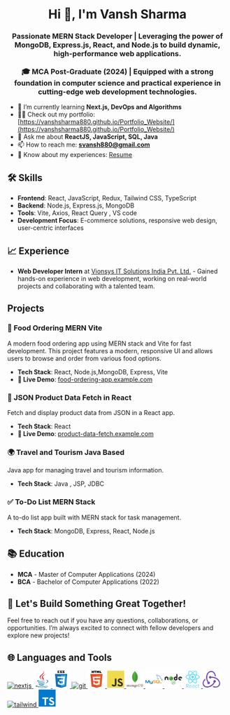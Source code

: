 <h1 align="center">Hi 👋, I'm Vansh Sharma</h1>
<h3 align="center">
  Passionate <strong>MERN Stack Developer</strong> | Leveraging the power of 
  <strong>MongoDB</strong>, <strong>Express.js</strong>, <strong>React</strong>, and <strong>Node.js</strong> 
  to build dynamic, high-performance web applications. 
  <br><br>
  🎓 <strong>MCA Post-Graduate (2024)</strong> | Equipped with a strong foundation in computer science and 
  practical experience in cutting-edge web development technologies.
</h3>

- 🌱 I’m currently learning **Next.js, DevOps and Algorithms**
- 👨‍💻 Check out my portfolio: [https://vanshsharma880.github.io/Portfolio_Website/](https://vanshsharma880.github.io/Portfolio_Website/)
- 💬 Ask me about **ReactJS, JavaScript, SQL, Java**
- 📫 How to reach me: **svansh880@gmail.com**
- 📄 Know about my experiences: [Resume](https://drive.google.com/file/d/1fuyZS7OOWj63Z7DBEryrB-b3BioaFqq4/view?usp=sharing)

## 🛠️ **Skills**

- **Frontend**: React, JavaScript, Redux, Tailwind CSS, TypeScript
- **Backend**: Node.js, Express.js, MongoDB
- **Tools**: Vite, Axios, React Query , VS code
- **Development Focus**: E-commerce solutions, responsive web design, user-centric interfaces

## 📈 **Experience**

- **Web Developer Intern** at [Vionsys IT Solutions India Pvt. Ltd.](#) - Gained hands-on experience in web development, working on real-world projects and collaborating with a talented team.

  
## Projects

### 🍔 Food Ordering MERN Vite
A modern food ordering app using MERN stack and Vite for fast development. This project features a modern, responsive UI and allows users to browse and order from various food options.
- **Tech Stack**: React, Node.js,MongoDB, Express, Vite
- **🌟 Live Demo**: [food-ordering-app.example.com](http://food-ordering-app.example.com)

### 🛒 JSON Product Data Fetch in React
Fetch and display product data from JSON in a React app.
- **Tech Stack**: React
- **🌟 Live Demo**: [product-data-fetch.example.com](http://product-data-fetch.example.com)

### 🌍 Travel and Tourism Java Based
Java app for managing travel and tourism information.
- **Tech Stack**: Java , JSP, JDBC


### ✅ To-Do List MERN Stack
A to-do list app built with MERN stack for task management.
- **Tech Stack**: MongoDB, Express, React, Node.js

## 📚 **Education**

- **MCA** - Master of Computer Applications (2024)
- **BCA** - Bachelor of Computer Applications (2022)

## 💬 **Let's Build Something Great Together!**

Feel free to reach out if you have any questions, collaborations, or opportunities. I’m always excited to connect with fellow developers and explore new projects!

## 🌐 **Languages and Tools**

<p align="left">
  <a href="https://nextjs.org/" target="_blank" rel="noreferrer"> <img src="https://i.pinimg.com/736x/32/9a/d8/329ad85f4ab2047cae13d582274f9270.jpg" alt="nextjs" width="40" height="30"/> </a>
  <a href="https://www.java.com" target="_blank" rel="noreferrer"> <img src="https://raw.githubusercontent.com/devicons/devicon/master/icons/java/java-original.svg" alt="java" width="40" height="40"/> </a>
  <a href="https://www.w3schools.com/css/" target="_blank" rel="noreferrer"> <img src="https://raw.githubusercontent.com/devicons/devicon/master/icons/css3/css3-original-wordmark.svg" alt="css3" width="40" height="40"/> </a>
  <a href="https://git-scm.com/" target="_blank" rel="noreferrer"> <img src="https://www.vectorlogo.zone/logos/git-scm/git-scm-icon.svg" alt="git" width="40" height="40"/> </a>
  <a href="https://www.w3.org/html/" target="_blank" rel="noreferrer"> <img src="https://raw.githubusercontent.com/devicons/devicon/master/icons/html5/html5-original-wordmark.svg" alt="html5" width="40" height="40"/> </a>
  <a href="https://developer.mozilla.org/en-US/docs/Web/JavaScript" target="_blank" rel="noreferrer"> <img src="https://raw.githubusercontent.com/devicons/devicon/master/icons/javascript/javascript-original.svg" alt="javascript" width="40" height="40"/> </a>
  <a href="https://www.mongodb.com/" target="_blank" rel="noreferrer"> <img src="https://raw.githubusercontent.com/devicons/devicon/master/icons/mongodb/mongodb-original-wordmark.svg" alt="mongodb" width="40" height="40"/> </a>
  <a href="https://www.mysql.com/" target="_blank" rel="noreferrer"> <img src="https://raw.githubusercontent.com/devicons/devicon/master/icons/mysql/mysql-original-wordmark.svg" alt="mysql" width="40" height="40"/> </a>
  <a href="https://nodejs.org" target="_blank" rel="noreferrer"> <img src="https://raw.githubusercontent.com/devicons/devicon/master/icons/nodejs/nodejs-original-wordmark.svg" alt="nodejs" width="40" height="40"/> </a>
  <a href="https://reactjs.org/" target="_blank" rel="noreferrer"> <img src="https://raw.githubusercontent.com/devicons/devicon/master/icons/react/react-original-wordmark.svg" alt="react" width="40" height="40"/> </a>
  <a href="https://redux.js.org" target="_blank" rel="noreferrer"> <img src="https://raw.githubusercontent.com/devicons/devicon/master/icons/redux/redux-original.svg" alt="redux" width="40" height="40"/> </a>
  <a href="https://tailwindcss.com/" target="_blank" rel="noreferrer"> <img src="https://www.vectorlogo.zone/logos/tailwindcss/tailwindcss-icon.svg" alt="tailwind" width="40" height="40"/> </a>
  <a href="https://www.typescriptlang.org/" target="_blank" rel="noreferrer"> <img src="https://raw.githubusercontent.com/devicons/devicon/master/icons/typescript/typescript-original.svg" alt="typescript" width="40" height="40"/> </a>
</p>

